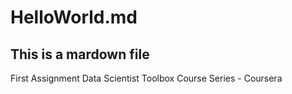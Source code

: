 HelloWorld.md
=============
## This is a mardown file

First Assignment Data Scientist Toolbox Course Series - Coursera
